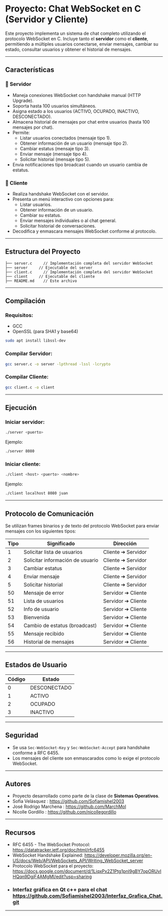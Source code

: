# Proyecto: Chat WebSocket en C (Servidor y Cliente)

Este proyecto implementa un sistema de chat completo utilizando el protocolo WebSocket en C. Incluye tanto el **servidor** como el **cliente**, permitiendo a múltiples usuarios conectarse, enviar mensajes, cambiar su estado, consultar usuarios y obtener el historial de mensajes.

---

## Características

### 🚀 Servidor
- Maneja conexiones WebSocket con handshake manual (HTTP Upgrade).
- Soporta hasta 100 usuarios simultáneos.
- Asigna estado a los usuarios (ACTIVO, OCUPADO, INACTIVO, DESCONECTADO).
- Almacena historial de mensajes por chat entre usuarios (hasta 100 mensajes por chat).
- Permite:
  - Listar usuarios conectados (mensaje tipo 1).
  - Obtener información de un usuario (mensaje tipo 2).
  - Cambiar estatus (mensaje tipo 3).
  - Enviar mensaje (mensaje tipo 4).
  - Solicitar historial (mensaje tipo 5).
- Envia notificaciones tipo broadcast cuando un usuario cambia de estatus.

### 📲 Cliente
- Realiza handshake WebSocket con el servidor.
- Presenta un menú interactivo con opciones para:
  - Listar usuarios.
  - Obtener información de un usuario.
  - Cambiar su estatus.
  - Enviar mensajes individuales o al chat general.
  - Solicitar historial de conversaciones.
- Decodifica y enmascara mensajes WebSocket conforme al protocolo.

---

## Estructura del Proyecto

```
├── server.c     // Implementación completa del servidor WebSocket
├── server     // Ejecutable del server
├── client.c     // Implementación completa del servidor WebSocket
├── client     // Ejecutable del cliente
├── README.md    // Este archivo
```

---

## Compilación

### Requisitos:
- GCC
- OpenSSL (para SHA1 y base64)

```bash
sudo apt install libssl-dev
```

### Compilar Servidor:
```bash
gcc server.c -o server -lpthread -lssl -lcrypto
```

### Compilar Cliente:
```bash
gcc client.c -o client
```

---

## Ejecución

### Iniciar servidor:
```bash
./server <puerto>
```
Ejemplo:
```bash
./server 8080
```

### Iniciar cliente:
```bash
./client <host> <puerto> <nombre>
```
Ejemplo:
```bash
./client localhost 8080 juan
```

---

## Protocolo de Comunicación

Se utilizan frames binarios y de texto del protocolo WebSocket para enviar mensajes con los siguientes tipos:

| Tipo | Significado                       | Dirección |
|------|-----------------------------------|------------|
| 1    | Solicitar lista de usuarios       | Cliente ➔ Servidor |
| 2    | Solicitar información de usuario  | Cliente ➔ Servidor |
| 3    | Cambiar estatus                   | Cliente ➔ Servidor |
| 4    | Enviar mensaje                    | Cliente ➔ Servidor |
| 5    | Solicitar historial               | Cliente ➔ Servidor |
| 50   | Mensaje de error                  | Servidor ➔ Cliente |
| 51   | Lista de usuarios                 | Servidor ➔ Cliente |
| 52   | Info de usuario                   | Servidor ➔ Cliente |
| 53   | Bienvenida                        | Servidor ➔ Cliente |
| 54   | Cambio de estatus (broadcast)     | Servidor ➔ Cliente |
| 55   | Mensaje recibido                  | Servidor ➔ Cliente |
| 56   | Historial de mensajes             | Servidor ➔ Cliente |

---

## Estados de Usuario

| Código | Estado      |
|--------|-------------|
| 0      | DESCONECTADO |
| 1      | ACTIVO       |
| 2      | OCUPADO      |
| 3      | INACTIVO     |

---

## Seguridad
- Se usa `Sec-WebSocket-Key` y `Sec-WebSocket-Accept` para handshake conforme a RFC 6455.
- Los mensajes del cliente son enmascarados como lo exige el protocolo WebSocket.

---

## Autores
- Proyecto desarrollado como parte de la clase de **Sistemas Operativos**.
- Sofía Velásquez : https://github.com/Sofiamishel2003 
- José Rodrigo Marchena : https://github.com/MarchMol 
- Nicolle Gordillo : https://github.com/nicollegordillo 

---

## Recursos
- RFC 6455 - The WebSocket Protocol: https://datatracker.ietf.org/doc/html/rfc6455
- WebSocket Handshake Explained: https://developer.mozilla.org/en-US/docs/Web/API/WebSockets_API/Writing_WebSocket_server
- Protocolo WebSocket para el proyecto: https://docs.google.com/document/d/1LiqxPx2Z1Ptg1pnI9gBY7opORUvIHQqn9DgjF4AMgMI/edit?usp=sharing
- ### Interfaz gráfica en Qt c++ para el chat https://github.com/Sofiamishel2003/Interfaz_Grafica_Chat.git
---


